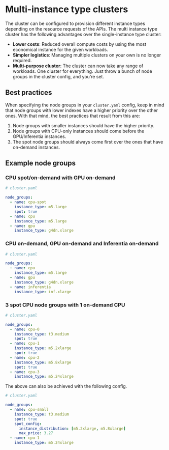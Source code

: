 # Multi-instance type clusters

The cluster can be configured to provision different instance types depending on the resource requests of the APIs. The multi instance type cluster has the following advantages over the single-instance type cluster:

* **Lower costs**: Reduced overall compute costs by using the most economical instance for the given workloads.
* **Simpler logistics**: Managing multiple clusters on your own is no longer required.
* **Multi-purpose cluster**: The cluster can now take any range of workloads. One cluster for everything. Just throw a bunch of node groups in the cluster config, and you’re set.

## Best practices

When specifying the node groups in your `cluster.yaml` config, keep in mind that node groups with lower indexes have a higher priority over the other ones. With that mind, the best practices that result from this are:

1. Node groups with smaller instances should have the higher priority.
1. Node groups with CPU-only instances should come before the GPU/Inferentia instances.
1. The spot node groups should always come first over the ones that have on-demand instances.

## Example node groups

### CPU spot/on-demand with GPU on-demand

```yaml
# cluster.yaml

node_groups:
  - name: cpu-spot
    instance_type: m5.large
    spot: true
  - name: cpu
    instance_type: m5.large
  - name: gpu
    instance_type: g4dn.xlarge
```

### CPU on-demand, GPU on-demand and Inferentia on-demand

```yaml
# cluster.yaml

node_groups:
  - name: cpu
    instance_type: m5.large
  - name: gpu
    instance_type: g4dn.xlarge
  - name: inferentia
    instance_type: inf.xlarge
```

### 3 spot CPU node groups with 1 on-demand CPU

```yaml
# cluster.yaml

node_groups:
  - name: cpu-0
    instance_type: t3.medium
    spot: true
  - name: cpu-1
    instance_type: m5.2xlarge
    spot: true
  - name: cpu-2
    instance_type: m5.8xlarge
    spot: true
  - name: cpu-3
    instance_type: m5.24xlarge
```

The above can also be achieved with the following config.

```yaml
# cluster.yaml

node_groups:
  - name: cpu-small
    instance_type: t3.medium
    spot: true
    spot_config:
      instance_distribution: [m5.2xlarge, m5.8xlarge]
      max_price: 3.27
  - name: cpu-1
    instance_type: m5.24xlarge
```
